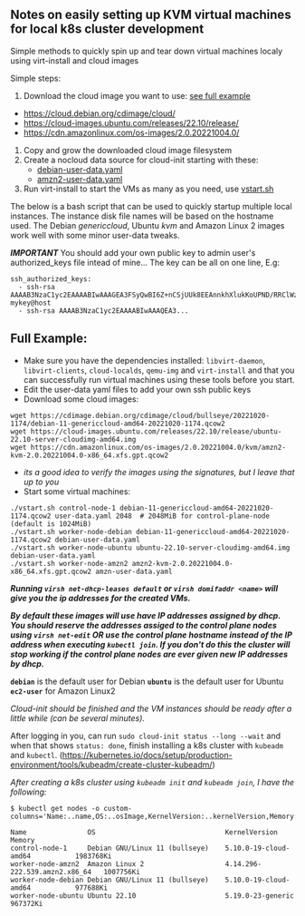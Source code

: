 ## Notes on easily setting up KVM virtual machines for local k8s cluster development

Simple methods to quickly spin up and tear down virtual machines localy using virt-install and cloud images

Simple steps:
1. Download the cloud image you want to use: [see full example](#full-example)
  - https://cloud.debian.org/cdimage/cloud/
  - https://cloud-images.ubuntu.com/releases/22.10/release/
  - https://cdn.amazonlinux.com/os-images/2.0.20221004.0/
1. Copy and grow the downloaded cloud image filesystem
1. Create a nocloud data source for cloud-init starting with these:
    - [debian-user-data.yaml](/debian-user-data.yaml)
    - [amzn2-user-data.yaml](/amzn2-user-data.yaml)
1. Run virt-install to start the VMs as many as you need, use [vstart.sh](/vstart.sh)

The below is a bash script that can be used to quickly startup multiple local instances.
The instance disk file names will be based on the hostname used.
The Debian _genericcloud_, Ubuntu _kvm_ and Amazon Linux 2 images work well with some
minor user-data tweaks.

***IMPORTANT*** You should add your own public key to admin user's authorized_keys
file intead of mine...
The key can be all on one line, E.g:
```
ssh_authorized_keys:
  - ssh-rsa AAAAB3NzaC1yc2EAAAABIwAAAGEA3FSyQwBI6Z+nCSjUUk8EEAnnkhXlukKoUPND/RRClWz2s5TCzIkd3Ou5+Cyz71X0XmazM3l5WgeErvtIwQMyT1KjNoMhoJMrJnWqQPOt5Q8zWd9qG7PBl9+eiH5qV7NZ mykey@host
  - ssh-rsa AAAAB3NzaC1yc2EAAAABIwAAAQEA3...
```

## Full Example:
- Make sure you have the dependencies installed: `libvirt-daemon`, `libvirt-clients`, `cloud-localds`, `qemu-img` and `virt-install` and that you can successfully run virtual machines using these tools before you start.
- Edit the user-data yaml files to add your own ssh public keys
- Download some cloud images:

```
wget https://cdimage.debian.org/cdimage/cloud/bullseye/20221020-1174/debian-11-genericcloud-amd64-20221020-1174.qcow2
wget https://cloud-images.ubuntu.com/releases/22.10/release/ubuntu-22.10-server-cloudimg-amd64.img
wget https://cdn.amazonlinux.com/os-images/2.0.20221004.0/kvm/amzn2-kvm-2.0.20221004.0-x86_64.xfs.gpt.qcow2
```
- _its a good idea to verify the images using the signatures, but I leave that up to you_
- Start some virtual machines:

```
./vstart.sh control-node-1 debian-11-genericcloud-amd64-20221020-1174.qcow2 user-data.yaml 2048  # 2048MiB for control-plane-node (default is 1024MiB)
./vstart.sh worker-node-debian debian-11-genericcloud-amd64-20221020-1174.qcow2 debian-user-data.yaml
./vstart.sh worker-node-ubuntu ubuntu-22.10-server-cloudimg-amd64.img debian-user-data.yaml
./vstart.sh worker-node-amzn2 amzn2-kvm-2.0.20221004.0-x86_64.xfs.gpt.qcow2 amzn-user-data.yaml
```


_**Running `virsh net-dhcp-leases default` or `virsh domifaddr <name>` will give you the
ip addresses for the created VMs.**_

***By default these images will use have IP addresses assigned by dhcp.  You should reserve the addresses assiged to the control plane nodes using
`virsh net-edit` OR use the control plane hostname instead of the IP address when executing `kubectl join`.  If you don't do this the cluster will stop working if the control plane nodes are ever given new IP addresses by dhcp.***

**`debian`** is the default user for Debian
**`ubuntu`** is the default user for Ubuntu
**`ec2-user`** for Amazon Linux2

*Cloud-init should be finished and the VM instances should be ready after a little while (can be several minutes).*

After logging in you, can run `sudo cloud-init status --long --wait` and when that shows `status: done`,
finish installing a k8s cluster with `kubeadm` and `kubectl`. (https://kubernetes.io/docs/setup/production-environment/tools/kubeadm/create-cluster-kubeadm/)

_After creating a k8s cluster using `kubeadm init` and `kubeadm join`, I have the following:_

```
$ kubectl get nodes -o custom-columns='Name:..name,OS:..osImage,KernelVersion:..kernelVersion,Memory:..capacity.memory'

Name               OS                                KernelVersion                   Memory
control-node-1     Debian GNU/Linux 11 (bullseye)    5.10.0-19-cloud-amd64           1983768Ki
worker-node-amzn2  Amazon Linux 2                    4.14.296-222.539.amzn2.x86_64   1007756Ki
worker-node-debian Debian GNU/Linux 11 (bullseye)    5.10.0-19-cloud-amd64           977688Ki
worker-node-ubuntu Ubuntu 22.10                      5.19.0-23-generic               967372Ki
```
